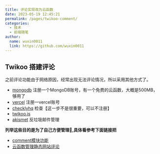```yaml
---
title: 评论实现改为云函数
date: 2023-05-19 12:45:21
permalink: /pages/twikoo-comment/
categories:
  - 技术
  - 前端随笔
author: 
  name: wuxin0011
  link: https://github.com/wuxin0011
---
```



## Twikoo 搭建评论

之前评论功能由于网络原因，经常出现无法评论情况，所以采用其他方式了。

- [mongodb](https://cloud.mongodb.com/) 注册一个MongoDB账号，有一个免费的云函数，大概是500MB，够用了
- [vercel](https://vercel.com) 注册一vercel账号
- [checklyhq](https://app.checklyhq.com/) 检查【这一步不是很重要，可以不注册】
- [twikoo.js](https://twikoo.js.org/quick-start.html#%E9%80%9A%E8%BF%87-cdn-%E5%BC%95%E5%85%A5)
- [akismet](https://akismet.com/account/) 反垃圾邮件管理

**列举这些目的是为了自己方便管理🤣,具体看参考下面链接把**

 - [comment模块功能](https://notes.youngkbt.cn/about/website/comment/#twikoo-%E6%90%AD%E5%BB%BA)
 - [云函数管理静态网站评论](https://blog.csdn.net/weixin_58068682/article/details/122770936)